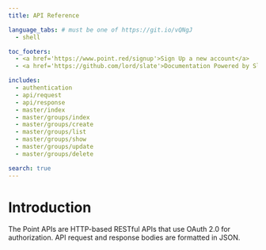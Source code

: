 ```yaml
---
title: API Reference

language_tabs: # must be one of https://git.io/vQNgJ
  - shell

toc_footers:
  - <a href='https://www.point.red/signup'>Sign Up a new account</a>
  - <a href='https://github.com/lord/slate'>Documentation Powered by Slate</a>

includes:
  - authentication
  - api/request
  - api/response
  - master/index
  - master/groups/index
  - master/groups/create
  - master/groups/list
  - master/groups/show
  - master/groups/update
  - master/groups/delete

search: true
---
```


# Introduction

The Point APIs are HTTP-based RESTful APIs that use OAuth 2.0 for authorization. API request and response bodies are formatted in JSON.
